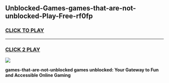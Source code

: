 
## Unblocked-Games-games-that-are-not-unblocked-Play-Free-rf0fp
<h3>
<a href="https://premium76.site?title=games-that-are-not-unblocked&ref=21A">CLICK TO PLAY</a></h3>
<hr>

<h3>
<a href="https://premium76.site?title=games-that-are-not-unblocked&ref=21A">CLICK 2 PLAY</a>
  
</h3>

<a href="https://premium76.site?title=games-that-are-not-unblocked&ref=21A"><img src="https://clearcache.store/games.png"></a>


**games-that-are-not-unblocked games unblocked: Your Gateway to Fun and Accessible Online Gaming**
